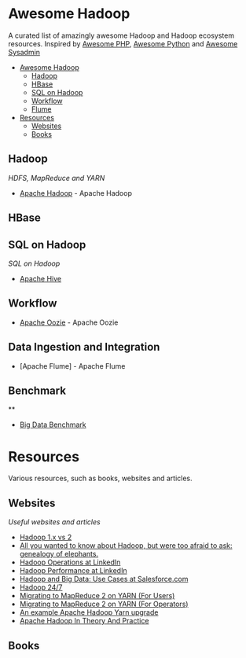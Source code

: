 # Awesome Hadoop

A curated list of amazingly awesome Hadoop and Hadoop ecosystem resources. Inspired by [Awesome PHP](https://github.com/ziadoz/awesome-php), [Awesome Python](https://github.com/vinta/awesome-python) and [Awesome Sysadmin](https://github.com/kahun/awesome-sysadmin)

- [Awesome Hadoop](#awesome-hadoop)
	- [Hadoop](#hadoop)
	- [HBase](#hbase)
	- [SQL on Hadoop](#sql-on-hadoop)
	- [Workflow](#workflow)
	- [Flume](#data-ingestion-and-integration)
- [Resources](#resources)
	- [Websites](#websites)
	- [Books](#books)

## Hadoop
*HDFS, MapReduce and YARN*

* [Apache Hadoop](http://hadoop.apache.org/) - Apache Hadoop

## HBase

## SQL on Hadoop
*SQL on Hadoop*

* [Apache Hive](http://hive.apache.org)

## Workflow

* [Apache Oozie](http://oozie.apche.org) - Apache Oozie

## Data Ingestion and Integration

* [Apache Flume] - Apache Flume

## Benchmark
**

* [Big Data Benchmark](https://amplab.cs.berkeley.edu/benchmark/)

# Resources
Various resources, such as books, websites and articles.

## Websites
*Useful websites and articles*

* [Hadoop 1.x vs 2](http://www.slideshare.net/RommelGarcia2/hadoop-1x-vs-2)
* [All you wanted to know about Hadoop, but were too afraid to ask: genealogy of elephants.](https://blogs.apache.org/bigtop/entry/all_you_wanted_to_know)
* [Hadoop Operations at LinkedIn](http://www.slideshare.net/allenwittenauer/2013-hadoopsummitemea)
* [Hadoop Performance at LinkedIn](http://www.slideshare.net/allenwittenauer/2012-lihadoopperf)
* [Hadoop and Big Data: Use Cases at Salesforce.com](http://blogs.developerforce.com/engineering/2013/03/hadoop-use-cases-at-salesforce-com.html)
* [Hadoop 24/7](http://www.slideshare.net/allenwittenauer/aw-apachecon2009-15342917)
* [Migrating to MapReduce 2 on YARN (For Users)](http://blog.cloudera.com/blog/2013/11/migrating-to-mapreduce-2-on-yarn-for-users/)
* [Migrating to MapReduce 2 on YARN (For Operators)](http://blog.cloudera.com/blog/2013/11/migrating-to-mapreduce-2-on-yarn-for-operators/)
* [An example Apache Hadoop Yarn upgrade](http://www.slideshare.net/mikejf12/an-example-apache-hadoop-yarn-upgrade)
* [Apache Hadoop In Theory And Practice](http://www.slideshare.net/AdamKawa/hadoop-intheoryandpractice)

## Books
